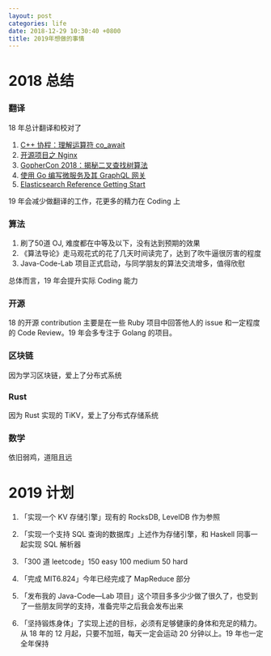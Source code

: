 ```yaml
---
layout: post
categories: life
date: 2018-12-29 10:30:40 +0800
title: 2019年想做的事情
---
```

# 2018 总结

### 翻译
18 年总计翻译和校对了
1. [C++ 协程：理解运算符 co_await](https://juejin.im/post/5bee59a1e51d4545453dc558)
2. [开源项目之 Nginx](https://juejin.im/post/5bc55a25f265da0ae8014147)
3. [GopherCon 2018：揭秘二叉查找树算法](https://juejin.im/post/5b94de9c5188255c5047076c)
4. [使用 Go 编写微服务及其 GraphQL 网关](https://juejin.im/post/5b94cf476fb9a05d26593f07)
5. [Elasticsearch Reference Getting Start](https://juejin.im/post/5aa0b13af265da238b7d92f7)

19 年会减少做翻译的工作，花更多的精力在 Coding 上

### 算法
1. 刷了50道 OJ, 难度都在中等及以下，没有达到预期的效果
2. 《算法导论》走马观花式的花了几天时间读完了，达到了吹牛逼很厉害的程度
3. Java-Code-Lab 项目正式启动，与同学朋友的算法交流增多，值得欣慰

总体而言，19 年会提升实际 Coding 能力

### 开源
18 的开源 contribution 主要是在一些 Ruby 项目中回答他人的 issue 和一定程度的 Code Review。19 年会多专注于 Golang 的项目。

### 区块链
因为学习区块链，爱上了分布式系统

### Rust
因为 Rust 实现的 TiKV，爱上了分布式存储系统

### 数学
依旧弱鸡，道阻且远

# 2019 计划

1. 「实现一个 KV 存储引擎」现有的 RocksDB, LevelDB 作为参照

2. 「实现一个支持 SQL 查询的数据库」上述作为存储引擎，和 Haskell 同事一起实现 SQL 解析器

3. 「300 道 leetcode」150 easy 100 medium 50 hard

4. 「完成 MIT6.824」今年已经完成了 MapReduce 部分

5. 「发布我的 Java-Code—Lab 项目」这个项目多多少少做了很久了，也受到了一些朋友同学的支持，准备完毕之后我会发布出来

6. 「坚持锻炼身体」了实现上述的目标，必须有足够健康的身体和充足的精力。从 18 年的 12 月起，只要不加班，每天一定会运动 20 分钟以上。19 年也一定全年保持
